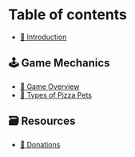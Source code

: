 # Table of contents

* [🍕 Introduction](README.md)

## 🕹️ Game Mechanics

* [📐 Game Overview](game-mechanics/game-overview.md)
* [🐾 Types of Pizza Pets](game-mechanics/types-of-pizza-pets.md)

## 🗃️ Resources

* [🙏 Donations](resources/donations.md)
